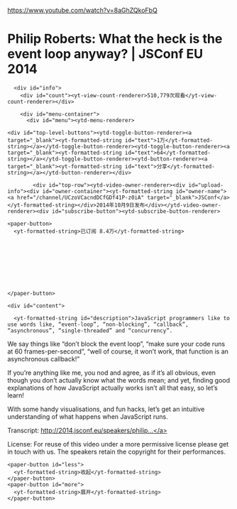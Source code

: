 <a href="https://www.youtube.com/watch?v=8aGhZQkoFbQ">https://www.youtube.com/watch?v=8aGhZQkoFbQ</a><div id="articleHeader"><h1>Philip Roberts: What the heck is the event loop anyway? | JSConf EU 2014</h1></div>
      
      <div id="info">
        <div id="count"><yt-view-count-renderer>510,779次观看</yt-view-count-renderer></div>
        
        <div id="menu-container">
          <div id="menu"><ytd-menu-renderer>
    
    <div id="top-level-buttons"><ytd-toggle-button-renderer><a target="_blank"><yt-formatted-string id="text">1万</yt-formatted-string></a></ytd-toggle-button-renderer><ytd-toggle-button-renderer><a target="_blank"><yt-formatted-string id="text">64</yt-formatted-string></a></ytd-toggle-button-renderer><ytd-button-renderer><a target="_blank"><yt-formatted-string id="text">分享</yt-formatted-string></a></ytd-button-renderer></div>
    
  </ytd-menu-renderer>
          
        
      
    
  </ytd-video-primary-info-renderer>
          
          
          
          
            
            
            <div id="top-row"><ytd-video-owner-renderer><div id="upload-info"><div id="owner-container"><yt-formatted-string id="owner-name"><a href="/channel/UCzoVCacndDCfGDf41P-z0iA" target="_blank">JSConf</a></yt-formatted-string></div>2014年10月9日发布</div></ytd-video-owner-renderer><div id="subscribe-button"><ytd-subscribe-button-renderer>
    
    <paper-button>
      <yt-formatted-string>已订阅 8.4万</yt-formatted-string>
      
        
        
        
          
            
          
        
      
    </paper-button>
    
  </ytd-subscribe-button-renderer></div></div><ytd-expander>
    
    <div id="content">
      
      <yt-formatted-string id="description">JavaScript programmers like to use words like, “event-loop”, “non-blocking”, “callback”, “asynchronous”, “single-threaded” and “concurrency”.

We say things like “don’t block the event loop”, “make sure your code runs at 60 frames-per-second”, “well of course, it won’t work, that function is an asynchronous callback!”

If you’re anything like me, you nod and agree, as if it’s all obvious, even though you don’t actually know what the words mean; and yet, finding good explanations of how JavaScript actually works isn’t all that easy, so let’s learn!

With some handy visualisations, and fun hacks, let’s get an intuitive understanding of what happens when JavaScript runs.

Transcript: <a href="/redirect?redir_token=fmdKhKy5yOM5D-CGAPRGe9sn6qR8MTUyMDIzOTc5MUAxNTIwMTUzMzkx&event=video_description&v=8aGhZQkoFbQ&q=http%3A%2F%2F2014.jsconf.eu%2Fspeakers%2Fphilip-roberts-what-the-heck-is-the-event-loop-anyway.html" target="_blank">http://2014.jsconf.eu/speakers/philip...</a>

License: For reuse of this video under a more permissive license please get in touch with us. The speakers retain the copyright for their performances.</yt-formatted-string>
    </div>
    
    <paper-button id="less">
      <yt-formatted-string>收起</yt-formatted-string>
    </paper-button>
    <paper-button id="more">
      <yt-formatted-string>展开</yt-formatted-string>
    </paper-button>
  </ytd-expander>